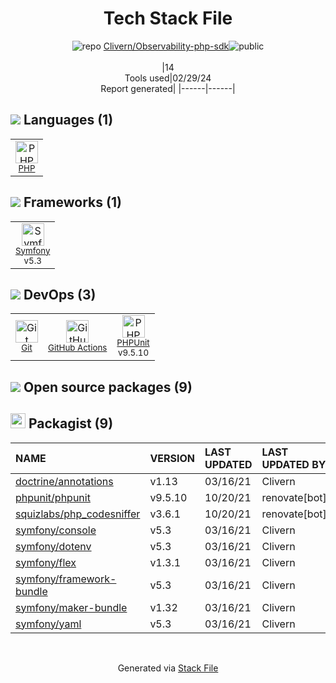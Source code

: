 <!--
&lt;--- Readme.md Snippet without images Start ---&gt;
## Tech Stack
Clivern/Observability-php-sdk is built on the following main stack:

- [PHP](http://www.php.net/) – Languages
- [Symfony](http://symfony.com/) – Frameworks (Full Stack)
- [GitHub Actions](https://github.com/features/actions) – Continuous Integration
- [PHPUnit](https://phpunit.de/) – Testing Frameworks

Full tech stack [here](/techstack.md)

&lt;--- Readme.md Snippet without images End ---&gt;

&lt;--- Readme.md Snippet with images Start ---&gt;
## Tech Stack
Clivern/Observability-php-sdk is built on the following main stack:

- <img width='25' height='25' src='https://img.stackshare.io/service/991/hwUcGZ41_400x400.jpg' alt='PHP'/> [PHP](http://www.php.net/) – Languages
- <img width='25' height='25' src='https://img.stackshare.io/service/1197/logosf_positif_03_icon.png' alt='Symfony'/> [Symfony](http://symfony.com/) – Frameworks (Full Stack)
- <img width='25' height='25' src='https://img.stackshare.io/service/11563/actions.png' alt='GitHub Actions'/> [GitHub Actions](https://github.com/features/actions) – Continuous Integration
- <img width='25' height='25' src='https://img.stackshare.io/service/1616/1_WsEnddd5Y4EgEHsT054kUQ.jpeg' alt='PHPUnit'/> [PHPUnit](https://phpunit.de/) – Testing Frameworks

Full tech stack [here](/techstack.md)

&lt;--- Readme.md Snippet with images End ---&gt;
-->
<div align="center">

# Tech Stack File
![](https://img.stackshare.io/repo.svg "repo") [Clivern/Observability-php-sdk](https://github.com/Clivern/Observability-php-sdk)![](https://img.stackshare.io/public_badge.svg "public")
<br/><br/>
|14<br/>Tools used|02/29/24 <br/>Report generated|
|------|------|
</div>

## <img src='https://img.stackshare.io/languages.svg'/> Languages (1)
<table><tr>
  <td align='center'>
  <img width='36' height='36' src='https://img.stackshare.io/service/991/hwUcGZ41_400x400.jpg' alt='PHP'>
  <br>
  <sub><a href="http://www.php.net/">PHP</a></sub>
  <br>
  <sub></sub>
</td>

</tr>
</table>

## <img src='https://img.stackshare.io/frameworks.svg'/> Frameworks (1)
<table><tr>
  <td align='center'>
  <img width='36' height='36' src='https://img.stackshare.io/service/1197/logosf_positif_03_icon.png' alt='Symfony'>
  <br>
  <sub><a href="http://symfony.com/">Symfony</a></sub>
  <br>
  <sub>v5.3</sub>
</td>

</tr>
</table>

## <img src='https://img.stackshare.io/devops.svg'/> DevOps (3)
<table><tr>
  <td align='center'>
  <img width='36' height='36' src='https://img.stackshare.io/service/1046/git.png' alt='Git'>
  <br>
  <sub><a href="http://git-scm.com/">Git</a></sub>
  <br>
  <sub></sub>
</td>

<td align='center'>
  <img width='36' height='36' src='https://img.stackshare.io/service/11563/actions.png' alt='GitHub Actions'>
  <br>
  <sub><a href="https://github.com/features/actions">GitHub Actions</a></sub>
  <br>
  <sub></sub>
</td>

<td align='center'>
  <img width='36' height='36' src='https://img.stackshare.io/service/1616/1_WsEnddd5Y4EgEHsT054kUQ.jpeg' alt='PHPUnit'>
  <br>
  <sub><a href="https://phpunit.de/">PHPUnit</a></sub>
  <br>
  <sub>v9.5.10</sub>
</td>

</tr>
</table>


## <img src='https://img.stackshare.io/group.svg' /> Open source packages (9)</h2>

## <img width='24' height='24' src='https://img.stackshare.io/package_manager/1778/default_90cb8b66e85ae5b95928b10bb076ab6a27c7e151.png'/> Packagist (9)

|NAME|VERSION|LAST UPDATED|LAST UPDATED BY|LICENSE|VULNERABILITIES|
|:------|:------|:------|:------|:------|:------|
|[doctrine/annotations](https://packagist.org/doctrine/annotations)|v1.13|03/16/21|Clivern |N/A|N/A|
|[phpunit/phpunit](https://packagist.org/phpunit/phpunit)|v9.5.10|10/20/21|renovate[bot] |N/A|N/A|
|[squizlabs/php_codesniffer](https://packagist.org/squizlabs/php_codesniffer)|v3.6.1|10/20/21|renovate[bot] |N/A|N/A|
|[symfony/console](https://packagist.org/symfony/console)|v5.3|03/16/21|Clivern |N/A|N/A|
|[symfony/dotenv](https://packagist.org/symfony/dotenv)|v5.3|03/16/21|Clivern |N/A|N/A|
|[symfony/flex](https://packagist.org/symfony/flex)|v1.3.1|03/16/21|Clivern |N/A|N/A|
|[symfony/framework-bundle](https://packagist.org/symfony/framework-bundle)|v5.3|03/16/21|Clivern |N/A|N/A|
|[symfony/maker-bundle](https://packagist.org/symfony/maker-bundle)|v1.32|03/16/21|Clivern |N/A|N/A|
|[symfony/yaml](https://packagist.org/symfony/yaml)|v5.3|03/16/21|Clivern |N/A|N/A|

<br/>
<div align='center'>

Generated via [Stack File](https://github.com/marketplace/stack-file)
